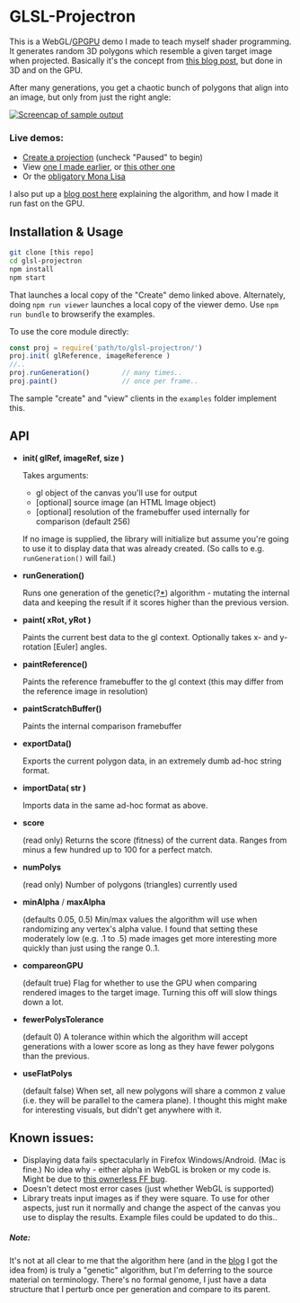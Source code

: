 GLSL-Projectron
================

This is a WebGL/[GPGPU](http://en.wikipedia.org/wiki/General-purpose_computing_on_graphics_processing_units) demo I made to teach myself shader programming. It generates random 3D polygons which resemble a given target image when projected. Basically it's the concept from [this blog post][alsing], but done in 3D and on the GPU.

After many generations, you get a chaotic bunch of polygons that align into an image, but only from just the right angle:

[![Screencap of sample output](../gh-pages/img/lena_200.gif?raw=true "Sample output")](http://andyhall.github.io/glsl-projectron/viewer.html)

### Live demos:
* [Create a projection](http://andyhall.github.io/glsl-projectron/) (uncheck "Paused" to begin)
* View [one I made earlier](http://andyhall.github.io/glsl-projectron/viewer.html), or [this other one](http://andyhall.github.io/glsl-projectron/viewer_vermeer.html)
* Or the [obligatory Mona Lisa](http://andyhall.github.io/glsl-projectron/viewer_mona.html)

I also put up a [blog post here](http://aphall.com/2014/12/glsl-projectron/) explaining the algorithm, and how I made it run fast on the GPU.

## Installation & Usage
```bash
git clone [this repo]
cd glsl-projectron
npm install
npm start
```

That launches a local copy of the "Create" demo linked above. Alternately, doing `npm run viewer` launches a local copy of the viewer demo. Use `npm run bundle` to browserify the examples.

To use the core module directly:
```js
const proj = require('path/to/glsl-projectron/')
proj.init( glReference, imageReference )
//..
proj.runGeneration()        // many times..
proj.paint()                // once per frame..
```

The sample "create" and "view" clients in the `examples` folder implement this.

## API

* **init( glRef, imageRef, size )**

  Takes arguments:
  * gl object of the canvas you'll use for output
  * [optional] source image (an HTML Image object)
  * [optional] resolution of the framebuffer used internally for comparison (default 256)

  If no image is supplied, the library will initialize but assume you're going to use it to display data that was already created. (So calls to e.g. `runGeneration()` will fail.)

* **runGeneration()**

  Runs one generation of the genetic(?[*](#note)) algorithm - mutating the internal data and keeping the result if it scores higher than the previous version.

* **paint( xRot, yRot )**

  Paints the current best data to the gl context. Optionally takes x- and y-rotation [Euler] angles.

* **paintReference()** 

  Paints the reference framebuffer to the gl context (this may differ from the reference image in resolution)

* **paintScratchBuffer()**
  
  Paints the internal comparison framebuffer

* **exportData()**

  Exports the current polygon data, in an extremely dumb ad-hoc string format.

* **importData( str )**

  Imports data in the same ad-hoc format as above.

* **score**

  (read only) Returns the score (fitness) of the current data. Ranges from minus a few hundred up to 100 for a perfect match.

* **numPolys**

  (read only) Number of polygons (triangles) currently used

* **minAlpha** / **maxAlpha**

  (defaults 0.05, 0.5) Min/max values the algorithm will use when randomizing any vertex's alpha value. I found that setting these moderately low (e.g. .1 to .5) made images get more interesting more quickly than just using the range 0..1.

* **compareonGPU**

  (default true) Flag for whether to use the GPU when comparing rendered images to the target image. Turning this off will slow things down a lot.

* **fewerPolysTolerance**

  (default 0) A tolerance within which the algorithm will accept generations with a lower score as long as they have fewer polygons than the previous. 

* **useFlatPolys**

  (default false) When set, all new polygons will share a common z value (i.e. they will be parallel to the camera plane). I thought this might make for interesting visuals, but didn't get anywhere with it.

## Known issues:

* Displaying data fails spectacularly in Firefox Windows/Android. (Mac is fine.) No idea why - either alpha in WebGL is broken or my code is. Might be due to [this ownerless FF bug](https://bugzilla.mozilla.org/show_bug.cgi?id=687062).
* Doesn't detect most error cases (just whether WebGL is supported)
* Library treats input images as if they were square. To use for other aspects, just run it normally and change the aspect of the canvas you use to display the results. Example files could be updated to do this..

##### Note:
It's not at all clear to me that the algorithm here (and in the [blog][alsing] I got the idea from) is truly a "genetic" algorithm, but I'm deferring to the source material on terminology. There's no formal genome, I just have a data structure that I perturb once per generation and compare to its parent.


[alsing]: http://rogeralsing.com/2008/12/07/genetic-programming-evolution-of-mona-lisa/  "Genetic Programming: Evolution of Mona Lisa"
